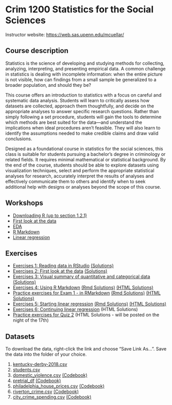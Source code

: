 # Crim 1200 Statistics for the Social Sciences


Instructor website: https://web.sas.upenn.edu/mcuellar/

## Course description

Statistics is the science of developing and studying methods for
collecting, analyzing, interpreting, and presenting empirical data. A
common challenge in statistics is dealing with incomplete information:
when the entire picture is not visible, how can findings from a small
sample be generalized to a broader population, and should they be?

This course offers an introduction to statistics with a focus on careful
and systematic data analysis. Students will learn to critically assess
how datasets are collected, approach them thoughtfully, and decide on
the appropriate analyses to answer specific research questions. Rather
than simply following a set procedure, students will gain the tools to
determine which methods are best suited for the data—and understand the
implications when ideal procedures aren’t feasible. They will also learn
to identify the assumptions needed to make credible claims and draw
valid conclusions.

Designed as a foundational course in statistics for the social sciences,
this class is suitable for students pursuing a bachelor’s degree in
criminology or related fields. It requires minimal mathematical or
statistical background. By the end of the course, students should be
able to explore datasets using visualization techniques, select and
perform the appropriate statistical analyses for research, accurately
interpret the results of analyses and effectively communicate them to
others and identify when to seek additional help with designs or
analyses beyond the scope of this course.

## Workshops

- [Downloading R (up to section
  1.2.1)](https://moderndive.netlify.app/1-getting-started.html)
- [First look at the
  data](https://mariacuellar.github.io/crim_data_analysis/workshops/firstlook.html)
- [EDA](https://mariacuellar.github.io/crim_data_analysis/workshops/EDA.html)
- [R
  Markdown](https://mariacuellar.github.io/crim_data_analysis/workshops/Rmarkdown.html)
- [Linear
  regression](https://mariacuellar.github.io/crim_data_analysis/workshops/LinearRegression.html)

## Exercises

- [Exercises 1: Reading data in
  RStudio](https://raw.githubusercontent.com/mariacuellar/crim_data_analysis/refs/heads/main/exercises/Exercises%201%20-%20questions.R)
  [(Solutions)](https://raw.githubusercontent.com/mariacuellar/crim_data_analysis/refs/heads/main/exercises/Exercises%201%20-%20solutions.R)
- [Exercises 2: First look at the
  data](https://raw.githubusercontent.com/mariacuellar/crim_data_analysis/refs/heads/main/exercises/Exercises%202%20-%20questions.R)
  [(Solutions)](https://raw.githubusercontent.com/mariacuellar/crim_data_analysis/refs/heads/main/exercises/Exercises%202%20-%20solutions.R)
- [Exercises 3: Visual summary of quantitative and categorical
  data](https://raw.githubusercontent.com/mariacuellar/crim_data_analysis/refs/heads/main/exercises/Exercises%203%20-%20questions.R)
  [(Solutions)](https://raw.githubusercontent.com/mariacuellar/crim_data_analysis/refs/heads/main/exercises/Exercises%203%20-%20solutions.R)
- [Exercises 4: Using R
  Markdown](https://raw.githubusercontent.com/mariacuellar/crim_data_analysis/refs/heads/main/exercises/Exercises%204%20-%20questions.R)
  [(Rmd
  Solutions)](https://raw.githubusercontent.com/mariacuellar/crim_data_analysis/refs/heads/main/exercises/Exercises%204%20-%20solutions.rmd)
  [(HTML
  Solutions)](https://mariacuellar.github.io/crim_data_analysis/exercises/Exercises-4---solutions.html)
- [Practice exercises for Exam 1 - in
  RMarkdown](https://raw.githubusercontent.com/mariacuellar/crim_data_analysis/refs/heads/main/exercises/Exam%201%20practice%20-%20questions.Rmd)
  [(Rmd
  Solutions)](https://raw.githubusercontent.com/mariacuellar/crim_data_analysis/refs/heads/main/exercises/Exam%201%20practice%20-%20solutions.Rmd)
  [(HTML
  Solutions)](https://mariacuellar.github.io/crim_data_analysis/exercises/Exam-1-practice---solutions.html)
- [Exercises 5: Starting linear
  regression](https://raw.githubusercontent.com/mariacuellar/crim_data_analysis/refs/heads/main/exercises/Exercises%205%20-%20questions.rmd)
  [(Rmd
  Solutions)](https://raw.githubusercontent.com/mariacuellar/crim_data_analysis/refs/heads/main/exercises/Exercises%205%20-%20solutions.rmd)
  [(HTML
  Solutions)](https://mariacuellar.github.io/crim_data_analysis/exercises/Exercises-5---solutions.html)
- [Exercises 6: Continuing linear
  regression](https://raw.githubusercontent.com/mariacuellar/crim_data_analysis/refs/heads/main/exercises/Exercises%206%20-%20questions.rmd)
  (HTML Solutions)
- [Practice exercises for Quiz
  2](https://raw.githubusercontent.com/mariacuellar/crim_data_analysis/refs/heads/main/exercises/Quiz%202%20practice%20-%20questions.Rmd)
  (HTML Solutions - will be posted on the night of the 17th)

## Datasets

To download the data, right-click the link and choose “Save Link As…”.
Save the data into the folder of your choice.

1.  [kentucky-derby-2018.csv](data/kentucky-derby-2018.csv)
2.  [students.csv](data/students.csv)
3.  [domestic_violence.csv](data/domestic_violence.csv)
    [(Codebook)](https://raw.githubusercontent.com/mariacuellar/crim_data_analysis/refs/heads/main/data/codebook%20for%20domestic_violence.txt)
4.  [pretrial_df](data/pretrial_df.csv)
    [(Codebook)](https://raw.githubusercontent.com/mariacuellar/crim_data_analysis/refs/heads/main/data/codebook%20for%20pretrial_df.txt)
5.  [philadelphia_house_prices.csv](data/philadelphia_house_prices.csv)
    [(Codebook)](https://raw.githubusercontent.com/mariacuellar/crim_data_analysis/refs/heads/main/data/codebook%20for%20philadelphia_house_prices.txt)
6.  [riverton_crime.csv](data/riverton-crime.csv)
    [(Codebook)](https://raw.githubusercontent.com/mariacuellar/crim_data_analysis/refs/heads/main/data/codebook%20riverton-crime.txt)
7.  [city_crime_spending.csv](data/city_crime_spending.csv)
    [(Codebook)](https://raw.githubusercontent.com/mariacuellar/crim_data_analysis/refs/heads/main/data/codebook%20for%20city_crime_spending.txt)
